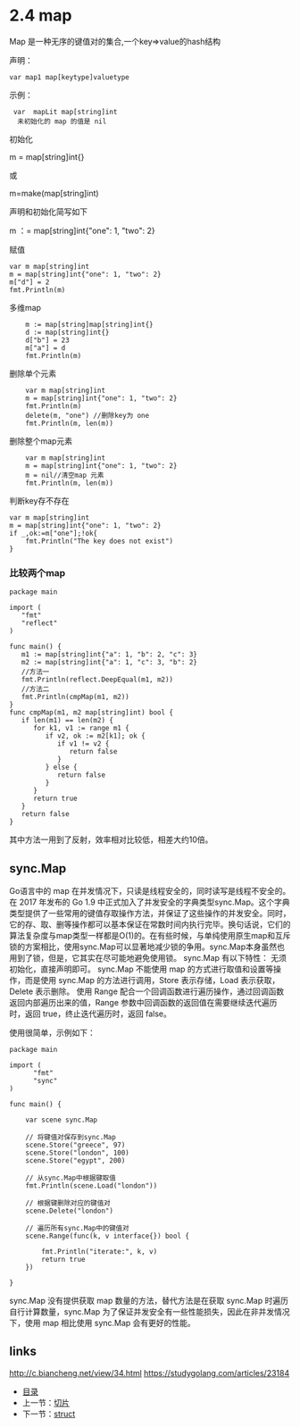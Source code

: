 # **2.4 map**

Map 是一种无序的键值对的集合,一个key=>value的hash结构

声明：

```
var map1 map[keytype]valuetype
```

示例：

```
 var  mapLit map[string]int   
  未初始化的 map 的值是 nil
```

初始化

m = map[string]int{}

或

m=make(map[string]int)

声明和初始化简写如下

m ：= map[string]int{"one": 1, "two": 2}

赋值

```
var m map[string]int
m = map[string]int{"one": 1, "two": 2}
m["d"] = 2
fmt.Println(m)
```

多维map

```
	m := map[string]map[string]int{}
	d := map[string]int{}
	d["b"] = 23
	m["a"] = d
	fmt.Println(m)
```

删除单个元素

```
	var m map[string]int
	m = map[string]int{"one": 1, "two": 2}	
	fmt.Println(m)
	delete(m, "one") //删除key为 one
	fmt.Println(m, len(m))
```

删除整个map元素

```
	var m map[string]int
	m = map[string]int{"one": 1, "two": 2}
	m = nil//清空map 元素
	fmt.Println(m, len(m))
```

判断key存不存在

```
var m map[string]int
m = map[string]int{"one": 1, "two": 2}
if _,ok:=m["one"];!ok{
	fmt.Println("The key does not exist")
}
```

### 比较两个map

```
package main

import (
   "fmt"
   "reflect"
)

func main() {
   m1 := map[string]int{"a": 1, "b": 2, "c": 3}
   m2 := map[string]int{"a": 1, "c": 3, "b": 2}
   //方法一
   fmt.Println(reflect.DeepEqual(m1, m2))
   //方法二
   fmt.Println(cmpMap(m1, m2))
}
func cmpMap(m1, m2 map[string]int) bool {
   if len(m1) == len(m2) {
      for k1, v1 := range m1 {
         if v2, ok := m2[k1]; ok {
            if v1 != v2 {
               return false
            }
         } else {
            return false
         }
      }
      return true
   }
   return false
}
```

其中方法一用到了反射，效率相对比较低，相差大约10倍。


## sync.Map
Go语言中的 map 在并发情况下，只读是线程安全的，同时读写是线程不安全的。
在 2017 年发布的 Go 1.9 中正式加入了并发安全的字典类型sync.Map。这个字典类型提供了一些常用的键值存取操作方法，并保证了这些操作的并发安全。同时，它的存、取、删等操作都可以基本保证在常数时间内执行完毕。换句话说，它们的算法复杂度与map类型一样都是O(1)的。在有些时候，与单纯使用原生map和互斥锁的方案相比，使用sync.Map可以显著地减少锁的争用。sync.Map本身虽然也用到了锁，但是，它其实在尽可能地避免使用锁。
sync.Map 有以下特性：
无须初始化，直接声明即可。
sync.Map 不能使用 map 的方式进行取值和设置等操作，而是使用 sync.Map 的方法进行调用，Store 表示存储，Load 表示获取，Delete 表示删除。
使用 Range 配合一个回调函数进行遍历操作，通过回调函数返回内部遍历出来的值，Range 参数中回调函数的返回值在需要继续迭代遍历时，返回 true，终止迭代遍历时，返回 false。

使用很简单，示例如下：
````
package main

import (
      "fmt"
      "sync"
)

func main() {

    var scene sync.Map

    // 将键值对保存到sync.Map
    scene.Store("greece", 97)
    scene.Store("london", 100)
    scene.Store("egypt", 200)

    // 从sync.Map中根据键取值
    fmt.Println(scene.Load("london"))

    // 根据键删除对应的键值对
    scene.Delete("london")

    // 遍历所有sync.Map中的键值对
    scene.Range(func(k, v interface{}) bool {

        fmt.Println("iterate:", k, v)
        return true
    })

}
````

sync.Map 没有提供获取 map 数量的方法，替代方法是在获取 sync.Map 时遍历自行计算数量，sync.Map 为了保证并发安全有一些性能损失，因此在非并发情况下，使用 map 相比使用 sync.Map 会有更好的性能。


## links

http://c.biancheng.net/view/34.html
https://studygolang.com/articles/23184

- [目录](/zh/preface.md)
- 上一节：[切片](/zh/2.3.md)
- 下一节：[struct](/zh/2.5.md)

